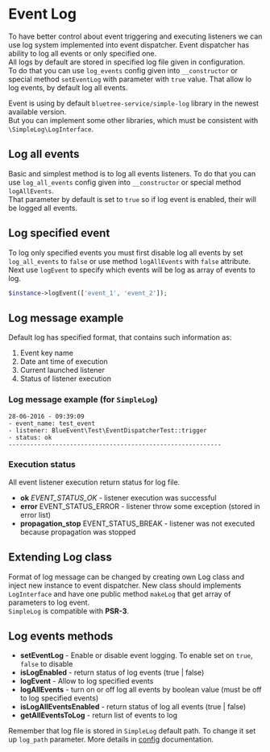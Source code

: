 # Event Log
To have better control about event triggering and executing listeners we can use
log system implemented into event dispatcher. Event dispatcher has ability to log
all events or only specified one.  
All logs by default are stored in specified log file given in configuration.  
To do that you can use `log_events` config given into `__constructor` or special
method `setEventLog` with parameter with `true` value.
That allow lo log events, by default log all events.

Event is using by default `bluetree-service/simple-log` library in the newest
available version.  
But you can implement some other libraries, which must be consistent with
`\SimpleLog\LogInterface`.

## Log all events
Basic and simplest method is to log all events listeners. To do that you can use
`log_all_events` config given into `__constructor` or special method `logAllEvents`.  
That parameter by default is set to `true` so if log event is enabled, their will
be logged all events.

## Log specified event
To log only specified events you must first disable log all events by set `log_all_events`
to `false` or use method `logAllEvents` with `false` attribute.  
Next use `logEvent` to specify which events will be log as array of events to log.

```php
$instance->logEvent(['event_1', 'event_2']);
```

## Log message example
Default log has specified format, that contains such information as:

1. Event key name
2. Date ant time of execution
3. Current launched listener
4. Status of listener execution

### Log message example (for `SimpleLog`)

```
28-06-2016 - 09:39:09
- event_name: test_event
- listener: BlueEvent\Test\EventDispatcherTest::trigger
- status: ok
-----------------------------------------------------------
```

### Execution status
All event listener execution return status for log file.

* **ok** _EVENT_STATUS_OK_ - listener execution was successful
* **error** EVENT_STATUS_ERROR - listener throw some exception (stored in error list)
* **propagation_stop** EVENT_STATUS_BREAK - listener was not executed because propagation was stopped

## Extending Log class
Format of log message can be changed by creating own Log class and inject
new instance to event dispatcher. New class should implements `LogInterface` and
have one public method `makeLog` that get array of parameters to log event.  
`SimpleLog` is compatible with __PSR-3__.

## Log events methods

* **setEventLog** - Enable or disable event logging. To enable set on `true`, `false` to disable
* **isLogEnabled** - return status of log events (true | false)
* **logEvent** - Allow to log specified events
* **logAllEvents** - turn on or off log all events by boolean value (must be off to log specified events)
* **isLogAllEventsEnabled** - return status of log all events (true | false)
* **getAllEventsToLog** - return list of events to log

Remember that log file is stored in `SimpleLog` default path. To change it
set up `log_path` parameter. More details in [config](https://github.com/bluetree-service/event/doc/configuration.md) documentation.
